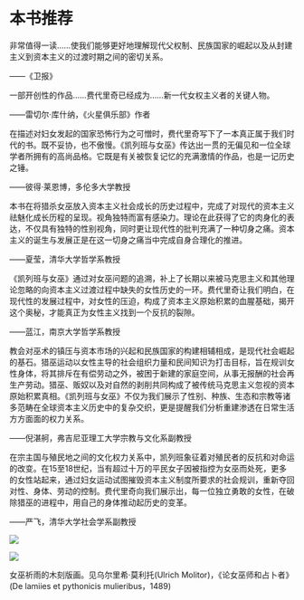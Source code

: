  

# 本书推荐

非常值得一读……使我们能够更好地理解现代父权制、民族国家的崛起以及从封建主义到资本主义的过渡时期之间的密切关系。

——《卫报》

一部开创性的作品……费代里奇已经成为……新一代女权主义者的关键人物。

——雷切尔·库什纳，《火星俱乐部》作者

在描述对妇女发起的国家恐怖行为之可憎时，费代里奇写下了一本真正属于我们时代的书。既不妥协，也不傲慢。《凯列班与女巫》传达出一贯的无偏见和一位全球学者所拥有的高尚品格。它既是有关被恢复记忆的充满激情的作品，也是一记历史之锤。

——彼得·莱恩博，多伦多大学教授

本书在将猎杀女巫放入资本主义社会成长的历史过程中，完成了对现代的资本主义祛魅化成长历程的呈现。视角独特而富有感染力。理论在此获得了它的肉身化的表达，不仅具有独特的性别视角，同时更让现代性的批判充满了一种切身之痛。资本主义的诞生与发展正是在这一切身之痛当中完成自身合理化的推进。

——夏莹，清华大学哲学系教授

《凯列班与女巫》通过对女巫问题的追溯，补上了长期以来被马克思主义和其他理论忽略的向资本主义过渡过程中缺失的女性历史的一环。费代里奇让我们明白，在现代性的发展过程中，对女性的压迫，构成了资本主义原始积累的血腥基础，揭开这个奥秘，才能真正为女性主义找到一个反抗的裂隙。

——蓝江，南京大学哲学系教授

教会对巫术的镇压与资本市场的兴起和民族国家的构建相辅相成，是现代社会崛起的基石。猎巫运动以女性主导的社会组织力量和民间知识为打击目标，旨在规训女性身体，将其排斥在有偿劳动之外，被困于新建的家庭空间，从事无报酬的社会再生产劳动。猎巫、贩奴以及对自然的剥削共同构成了被传统马克思主义忽视的资本原始积累真相。《凯列班与女巫》不仅为我们展示了性别、种族、生态和宗教等诸多范畴在全球资本主义历史中的复杂交织，更是提醒我们分析重建渗透在日常生活方方面面的权力关系。

——倪湛舸，弗吉尼亚理工大学宗教与文化系副教授

在宗主国与殖民地之间的文化权力关系中，凯列班象征着对殖民者的反抗和对命运的改变。在15至18世纪，当有超过十万的平民女子因被指控为女巫而处死，更多的女性站起来，通过妇女运动试图摧毁资本主义制度所要求的社会规训，重新夺回对性、身体、劳动的控制。费代里奇向我们展示出，每一位独立勇敢的女性，在破除猎巫的进程中，用自己的身体推动起历史的变革。

——严飞，清华大学社会学系副教授

![](epub/凯列班与女巫%20妇女、身体与原始积累%20([意]西尔维娅·费代里奇)%20(Z-Library)/images/3ad27ececf55e959420b1eeffef4d122.jpeg)

![](epub/凯列班与女巫%20妇女、身体与原始积累%20([意]西尔维娅·费代里奇)%20(Z-Library)/images/c9eabeeb52d1bbd2a834f48bc69de415.jpeg)

女巫祈雨的木刻版画。见乌尔里希·莫利托(Ulrich Molitor)，《论女巫师和占卜者》(De lamiies et pythonicis mulieribus，1489)